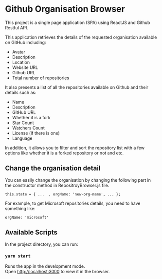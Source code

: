 # Github Organisation Browser

This project is a single page application (SPA) using ReactJS and Github Restful API.

This application retrieves the details of the requested organisation available on GitHub including:

* Avatar
* Description
* Location
* Website URL
* Github URL
* Total number of repositories  

It also presents a list of all the repositories available on Github and their details such as:
* Name
* Description
* GitHub URL
* Whether it is a fork
* Star Count
* Watchers Count
* License (if there is one)
* Language

In addition, it allows you to filter and sort the repository list with a few options like whether it is a forked repository or not and etc.

## Change the organisation detail

You can easily change the organisation by changing the following part in the constructor method in RepositroyBrowser.js file.

`this.state = { ...  , orgName: 'new-org-name', ... };`

For example, to get Microsoft repositories details, you need to have something like:

`orgName: 'microsoft'`


## Available Scripts

In the project directory, you can run:

### `yarn start`

Runs the app in the development mode.\
Open [http://localhost:3000](http://localhost:3000) to view it in the browser.


